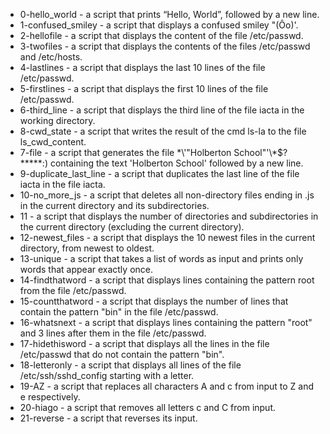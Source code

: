 * 0-hello_world - a script that prints “Hello, World”, followed by a new line.
* 1-confused_smiley - a script that displays a confused smiley "(Ôo)'.
* 2-hellofile - a script that displays the content of the file /etc/passwd.
* 3-twofiles - a script that displays the contents of the files /etc/passwd and /etc/hosts.
* 4-lastlines - a script that displays the last 10 lines of the file /etc/passwd.
* 5-firstlines - a script that displays the first 10 lines of the file /etc/passwd.
* 6-third_line - a script that displays the third line of the file iacta in the working directory.
* 8-cwd_state - a script that writes the result of the cmd ls-la to the file ls_cwd_content.
* 7-file - a script that generates the file \*\\'"Holberton School"\'\\*$\?\*\*\*\*\*:) containing the text 'Holberton School' followed by a new line.
* 9-duplicate_last_line - a script that duplicates the last line of the file iacta in the file iacta.
* 10-no_more_js - a script that deletes all non-directory files ending in .js in the current directory and its subdirectories.
* 11 - a script that displays the number of directories and subdirectories in the current directory (excluding the current directory).
* 12-newest_files - a script that displays the 10 newest files in the current directory, from newest to oldest.
* 13-unique - a script that takes a list of words as input and prints only words that appear exactly once.
* 14-findthatword - a script that displays lines containing the pattern root from the file /etc/passwd.
* 15-countthatword - a script that displays the number of lines that contain the pattern "bin" in the file /etc/passwd.
* 16-whatsnext - a script that displays lines containing the pattern "root" and 3 lines after them in the file /etc/passwd.
* 17-hidethisword - a script that displays all the lines in the file /etc/passwd that do not contain the pattern "bin".
* 18-letteronly - a script that displays all lines of the file /etc/ssh/sshd_config starting with a letter.
* 19-AZ - a script that replaces all characters A and c from input to Z and e respectively.
* 20-hiago - a script that removes all letters c and C from input.
* 21-reverse - a script that reverses its input.
